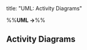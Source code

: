 <frontmatter>
title: "UML: Activity Diagrams"
</frontmatter>

<link rel="stylesheet" href="{{baseUrl}}/css/textbook.css">

<div class="website-content" id="all">

%%**UML →**%%

## Activity Diagrams

<div id="main">

<include src="./introduction/chapter.md" boilerplate />
<include src="./basicNotations/chapter.md" boilerplate />

</div>

</div>
